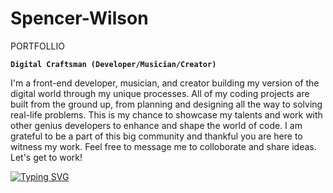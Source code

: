 # Spencer-Wilson
PORTFOLLIO

**`Digital Craftsman (Developer/Musician/Creator)`**

I'm a front-end developer, musician, and creator building my version of the digital world through my unique processes. All of my coding projects are built from the ground up, from planning and designing all the way to solving real-life problems. This is my chance to showcase my talents and work with other genius developers to enhance and shape the world of code. I am grateful to be a part of this big community and thankful you are here to witness my work.  Feel free to message me to colloborate and share ideas. Let's get to work!


[![Typing SVG](https://readme-typing-svg.demolab.com?font=Arial&weight=800&size=30&pause=1000&color=F73550&background=6519FF00&vCenter=true&random=false&width=435&lines=Spencer+Wilson's+Portfollio)](https://git.io/typing-svg)





